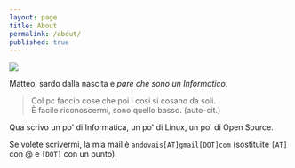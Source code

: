 ```yaml
---
layout: page
title: About
permalink: /about/
published: true
---
```


![](https://pbs.twimg.com/profile_images/589901395186188289/K3zggXv2_400x400.png)

Matteo, sardo dalla nascita e _pare che sono un Informatico_.

> Col pc faccio cose che poi i cosi si cosano da soli. <br />È facile riconoscermi, sono quello basso. (auto-cit.)

Qua scrivo un po' di Informatica, un po' di Linux, un po' di Open Source.

Se volete scrivermi, la mia mail è `andovais[AT]gmail[DOT]com`
(sostituite `[AT]` con @ e `[DOT]` con un punto).
